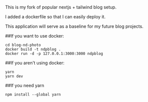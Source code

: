 This is my fork of popular nextjs + tailwind blog setup. 

I added a dockerfile so that I can easily deploy it. 

This application will serve as a baseline for my future blog projects.


##If you want to use docker:
```
cd blog-nd-photo
docker build -t ndpblog .
docker run -d -p 127.0.0.1:3000:3000 ndpblog
```



##If you aren't using docker:
```
yarn
yarn dev
```

##If you need yarn
```
npm install --global yarn
```

